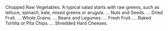 Chopped Raw Vegetables. A typical salad starts with raw greens, such as lettuce, spinach, kale, mixed greens or arugula. ...
Nuts and Seeds. ...
Dried Fruit. ...
Whole Grains. ...
Beans and Legumes. ...
Fresh Fruit. ...
Baked Tortilla or Pita Chips. ...
Shredded Hard Cheeses.